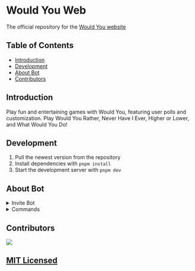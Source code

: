 # Would You Web

The official repository for the [Would You website](https://wouldyoubot.gg)

## Table of Contents

- [Introduction](#Introduction)
- [Development](#development)
- [About Bot](#about-Bot)
- [Contributors](#contributors)

## Introduction

Play fun and entertaining games with Would You, featuring user polls and customization. Play Would You Rather, Never Have I Ever, Higher or Lower, and What Would You Do!

## Development

1. Pull the newest version from the repository
2. Install dependencies with `pnpm install`
3. Start the development server with `pnpm dev`

## About Bot
<details>

  <summary>Invite Bot</summary>

https://discord.com/oauth2/authorize?client_id=981649513427111957&permissions=275415247936&scope=bot%20applications.commands

</details>
<details>

  <summary>Commands</summary>

`/debug` (Debug the would you bot)<br>
`/guide` (A Guide on how to use the bot and increase activity)<br>
`/help` (Lists all commands)<br>
`/higherlower` (Starts the higher or lower game)<br>
`/info` (Shows general information about the bot)<br>
`/language` (Change the language for the current guild)<br>
`/neverhaveiever` (Get a never have I ever message)<br>
`/ping` (Displays the bot's ping)<br>
`/settings` (Change settings for Daily Messages and Welcomes)<br>
`/support` (Links our support server)<br>
`/vote` (Vote for Would You)<br>
`/wouldyourather` (Get a would you rather question)<br>
`/wwyd` (What would you do in this situation)<br>
`/custom` (Adjust custom questions)<br>
`/type` (Change the type of questions you get)<br>

</details>

## Contributors

<a href="https://github.com/Would-You-Bot/website/graphs/contributors">
  <img src="https://contrib.rocks/image?repo=Would-You-Bot/website" />
</a>

## [MIT Licensed](https://github.com/Kritika30032002/To-Do-List-Application/blob/main/LICENSE)